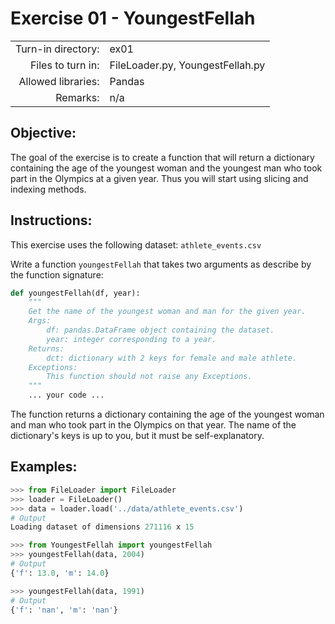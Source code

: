 # Exercise 01 - YoungestFellah

|                         |                    |
| -----------------------:| ------------------ |
|   Turn-in directory:    |  ex01              |
|   Files to turn in:     |  FileLoader.py, YoungestFellah.py |
|   Allowed libraries:    |  Pandas            |
|   Remarks:              |  n/a               |

## Objective:
The goal of the exercise is to create a function that will return a dictionary containing the age of the youngest woman and the youngest man who took part in the Olympics at a given year. Thus you will start using slicing and indexing methods.


## Instructions:
This exercise uses the following dataset: `athlete_events.csv`

Write a function `youngestFellah` that takes two arguments as describe by the function signature:
```python
def youngestFellah(df, year):
	"""
	Get the name of the youngest woman and man for the given year.
	Args:
		df: pandas.DataFrame object containing the dataset.
		year: integer corresponding to a year.
	Returns:
		dct: dictionary with 2 keys for female and male athlete.
	Exceptions:
		This function should not raise any Exceptions.
    """
	... your code ...
```

The function returns a dictionary containing the age of the youngest woman and man who took part in the Olympics on that year. The name of the dictionary's keys is up to you, but it must be self-explanatory.

## Examples:

```python
>>> from FileLoader import FileLoader
>>> loader = FileLoader()
>>> data = loader.load('../data/athlete_events.csv')
# Output
Loading dataset of dimensions 271116 x 15

>>> from YoungestFellah import youngestFellah
>>> youngestFellah(data, 2004)
# Output
{'f': 13.0, 'm': 14.0}

>>> youngestFellah(data, 1991)
# Output
{'f': 'nan', 'm': 'nan'}
```
